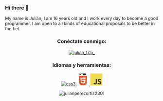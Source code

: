 ### Hi there 👋

My name is Julián, I am 16 years old and I work every day to become a good programmer. I am open to all kinds of educational proposals to be better in the fiel.

<h3 align="center">Conéctate conmigo:</h3>
<p align="center">
<a href="https:// instagram.com/julian_17.5_" target="blank"><img align="center" src="https://raw.githubusercontent.com/rahuldkjain/github-profile-readme-generator/master/src/images/icons/Social/instagram.svg" alt="julian_17.5_" height="30" width="40" /></a>
</p>

<h3 align="center">Idiomas y herramientas:</h3>
<p align ="center"> <a href="https://www.w3schools.com/css/" target="_blank" rel="noreferrer"> <img src="https://raw.githubusercontent.com/devicons /devicon/master/icons/css3/css3-original-wordmark.svg" alt="css3" width="40" height="40"/> </a> <a href="https://www.w3 .org/html/" target="_blank" rel="noreferrer"> <img src="https://raw.githubusercontent.com/devicons/devicon/master/icons/html5/html5-original-wordmark.svg" alt="html5" width="40" height="40"/> </a> <a href="https://developer.mozilla.org/en-US/docs/Web/JavaScript" target="_blank " rel="noreferrer"> <img src="https://raw.githubusercontent.com/devicons/devicon/master/icons/javascript/javascript-original.svg" alt="javascript" width="40" height= "40"/> </a> </p>

<p align="center"><img src="https://github-readme-stats.vercel.app/api/top-langs?username=julianperezortiz2301&show_icons=true&locale=en&layout=compact" alt="julianperezortiz2301" /></p>
